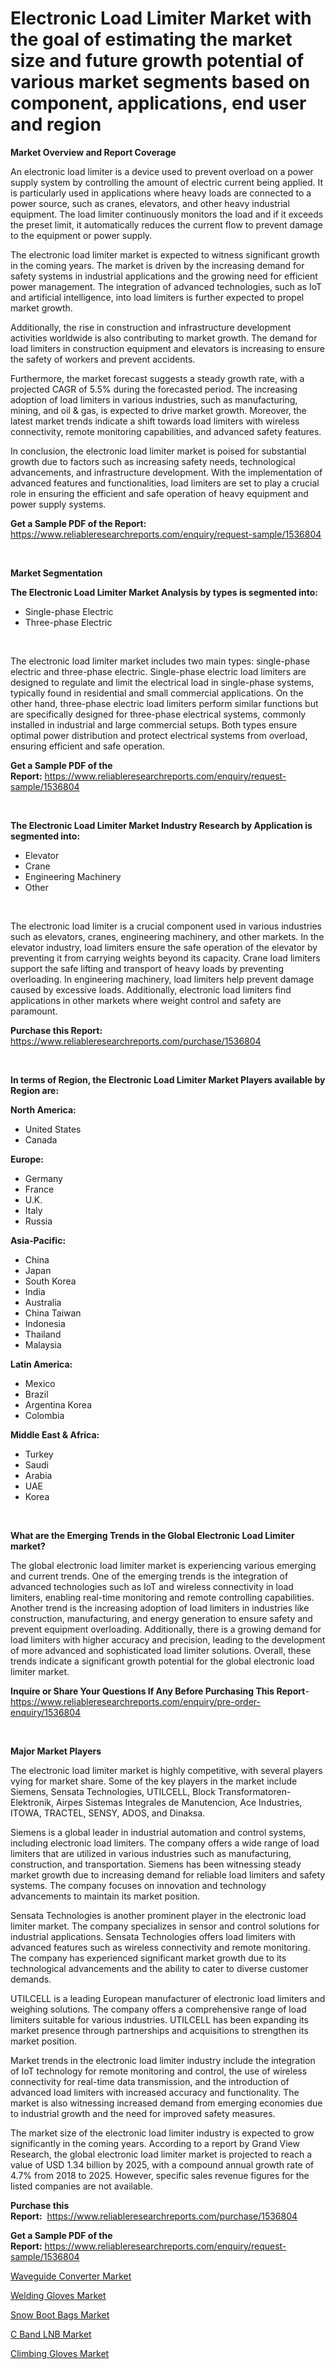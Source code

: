 <p><h1>Electronic Load Limiter Market with the goal of estimating the market size and future growth potential of various market segments based on component, applications, end user and region</h1></p><p><strong>Market Overview and Report Coverage</strong></p>
<p><p>An electronic load limiter is a device used to prevent overload on a power supply system by controlling the amount of electric current being applied. It is particularly used in applications where heavy loads are connected to a power source, such as cranes, elevators, and other heavy industrial equipment. The load limiter continuously monitors the load and if it exceeds the preset limit, it automatically reduces the current flow to prevent damage to the equipment or power supply.</p><p>The electronic load limiter market is expected to witness significant growth in the coming years. The market is driven by the increasing demand for safety systems in industrial applications and the growing need for efficient power management. The integration of advanced technologies, such as IoT and artificial intelligence, into load limiters is further expected to propel market growth.</p><p>Additionally, the rise in construction and infrastructure development activities worldwide is also contributing to market growth. The demand for load limiters in construction equipment and elevators is increasing to ensure the safety of workers and prevent accidents.</p><p>Furthermore, the market forecast suggests a steady growth rate, with a projected CAGR of 5.5% during the forecasted period. The increasing adoption of load limiters in various industries, such as manufacturing, mining, and oil & gas, is expected to drive market growth. Moreover, the latest market trends indicate a shift towards load limiters with wireless connectivity, remote monitoring capabilities, and advanced safety features.</p><p>In conclusion, the electronic load limiter market is poised for substantial growth due to factors such as increasing safety needs, technological advancements, and infrastructure development. With the implementation of advanced features and functionalities, load limiters are set to play a crucial role in ensuring the efficient and safe operation of heavy equipment and power supply systems.</p></p>
<p><strong>Get a Sample PDF of the Report:</strong> <a href="https://www.reliableresearchreports.com/enquiry/request-sample/1536804">https://www.reliableresearchreports.com/enquiry/request-sample/1536804</a></p>
<p>&nbsp;</p>
<p><strong>Market Segmentation</strong></p>
<p><strong>The Electronic Load Limiter Market Analysis by types is segmented into:</strong></p>
<p><ul><li>Single-phase Electric</li><li>Three-phase Electric</li></ul></p>
<p>&nbsp;</p>
<p><p>The electronic load limiter market includes two main types: single-phase electric and three-phase electric. Single-phase electric load limiters are designed to regulate and limit the electrical load in single-phase systems, typically found in residential and small commercial applications. On the other hand, three-phase electric load limiters perform similar functions but are specifically designed for three-phase electrical systems, commonly installed in industrial and large commercial setups. Both types ensure optimal power distribution and protect electrical systems from overload, ensuring efficient and safe operation.</p></p>
<p><strong>Get a Sample PDF of the Report:</strong>&nbsp;<a href="https://www.reliableresearchreports.com/enquiry/request-sample/1536804">https://www.reliableresearchreports.com/enquiry/request-sample/1536804</a></p>
<p>&nbsp;</p>
<p><strong>The Electronic Load Limiter Market Industry Research by Application is segmented into:</strong></p>
<p><ul><li>Elevator</li><li>Crane</li><li>Engineering Machinery</li><li>Other</li></ul></p>
<p>&nbsp;</p>
<p><p>The electronic load limiter is a crucial component used in various industries such as elevators, cranes, engineering machinery, and other markets. In the elevator industry, load limiters ensure the safe operation of the elevator by preventing it from carrying weights beyond its capacity. Crane load limiters support the safe lifting and transport of heavy loads by preventing overloading. In engineering machinery, load limiters help prevent damage caused by excessive loads. Additionally, electronic load limiters find applications in other markets where weight control and safety are paramount.</p></p>
<p><strong>Purchase this Report:</strong>&nbsp; <a href="https://www.reliableresearchreports.com/purchase/1536804">https://www.reliableresearchreports.com/purchase/1536804</a></p>
<p>&nbsp;</p>
<p><strong>In terms of Region, the Electronic Load Limiter Market Players available by Region are:</strong></p>
<p>
    <p> <strong> North America: </strong>
        <ul>
            <li>United States</li>
            <li>Canada</li>
        </ul>
        </p> 
    <p> <strong> Europe: </strong>
        <ul>
            <li>Germany</li>
            <li>France</li>
            <li>U.K.</li>
            <li>Italy</li>
            <li>Russia</li>
        </ul>
        </p> 
    <p> <strong> Asia-Pacific: </strong>
        <ul>
            <li>China</li>
            <li>Japan</li>
            <li>South Korea</li>
            <li>India</li>
            <li>Australia</li>
            <li>China Taiwan</li>
            <li>Indonesia</li>
            <li>Thailand</li>
            <li>Malaysia</li>
        </ul>
        </p> 
    <p> <strong> Latin America: </strong>
        <ul>
            <li>Mexico</li>
            <li>Brazil</li>
            <li>Argentina Korea</li>
            <li>Colombia</li>
        </ul>
        </p> 
    <p> <strong> Middle East & Africa: </strong>
        <ul>
            <li>Turkey</li>
            <li>Saudi</li>
            <li>Arabia</li>
            <li>UAE</li>
            <li>Korea</li>
        </ul>
    </p>
    </p>
<p>&nbsp;</p>
<p><strong>What are the Emerging Trends in the Global Electronic Load Limiter market?</strong></p>
<p><p>The global electronic load limiter market is experiencing various emerging and current trends. One of the emerging trends is the integration of advanced technologies such as IoT and wireless connectivity in load limiters, enabling real-time monitoring and remote controlling capabilities. Another trend is the increasing adoption of load limiters in industries like construction, manufacturing, and energy generation to ensure safety and prevent equipment overloading. Additionally, there is a growing demand for load limiters with higher accuracy and precision, leading to the development of more advanced and sophisticated load limiter solutions. Overall, these trends indicate a significant growth potential for the global electronic load limiter market.</p></p>
<p><strong>Inquire or Share Your Questions If Any Before Purchasing This Report</strong>- <a href="https://www.reliableresearchreports.com/enquiry/pre-order-enquiry/1536804">https://www.reliableresearchreports.com/enquiry/pre-order-enquiry/1536804</a></p>
<p>&nbsp;</p>
<p><strong>Major Market Players</strong></p>
<p><p>The electronic load limiter market is highly competitive, with several players vying for market share. Some of the key players in the market include Siemens, Sensata Technologies, UTILCELL, Block Transformatoren-Elektronik, Airpes Sistemas Integrales de Manutencion, Ace Industries, ITOWA, TRACTEL, SENSY, ADOS, and Dinaksa.</p><p>Siemens is a global leader in industrial automation and control systems, including electronic load limiters. The company offers a wide range of load limiters that are utilized in various industries such as manufacturing, construction, and transportation. Siemens has been witnessing steady market growth due to increasing demand for reliable load limiters and safety systems. The company focuses on innovation and technology advancements to maintain its market position.</p><p>Sensata Technologies is another prominent player in the electronic load limiter market. The company specializes in sensor and control solutions for industrial applications. Sensata Technologies offers load limiters with advanced features such as wireless connectivity and remote monitoring. The company has experienced significant market growth due to its technological advancements and the ability to cater to diverse customer demands.</p><p>UTILCELL is a leading European manufacturer of electronic load limiters and weighing solutions. The company offers a comprehensive range of load limiters suitable for various industries. UTILCELL has been expanding its market presence through partnerships and acquisitions to strengthen its market position.</p><p>Market trends in the electronic load limiter industry include the integration of IoT technology for remote monitoring and control, the use of wireless connectivity for real-time data transmission, and the introduction of advanced load limiters with increased accuracy and functionality. The market is also witnessing increased demand from emerging economies due to industrial growth and the need for improved safety measures.</p><p>The market size of the electronic load limiter industry is expected to grow significantly in the coming years. According to a report by Grand View Research, the global electronic load limiter market is projected to reach a value of USD 1.34 billion by 2025, with a compound annual growth rate of 4.7% from 2018 to 2025. However, specific sales revenue figures for the listed companies are not available.</p></p>
<p><strong>Purchase this Report:</strong>&nbsp;&nbsp;<a href="https://www.reliableresearchreports.com/purchase/1536804">https://www.reliableresearchreports.com/purchase/1536804</a></p>
<p></p>
<p><strong>Get a Sample PDF of the Report:</strong>&nbsp;<a href="https://www.reliableresearchreports.com/enquiry/request-sample/1536804">https://www.reliableresearchreports.com/enquiry/request-sample/1536804</a></p>
<p><p><a href="https://github.com/Triciasol/Market-Research-Report-List-1/blob/main/waveguide-converter-market.md">Waveguide Converter Market</a></p><p><a href="https://www.linkedin.com/pulse/welding-gloves-market-insights-players-forecast-till-2030-ypcwe/">Welding Gloves Market</a></p><p><a href="https://www.linkedin.com/pulse/decoding-snow-boot-bags-market-deep-dive-latest-trends-rlz1e/">Snow Boot Bags Market</a></p><p><a href="https://github.com/chartsaturn/Market-Research-Report-List-1/blob/main/c-band-lnb-market.md">C Band LNB Market</a></p><p><a href="https://www.linkedin.com/pulse/decoding-climbing-gloves-market-deep-dive-latest-trends-lgaue/">Climbing Gloves Market</a></p></p>